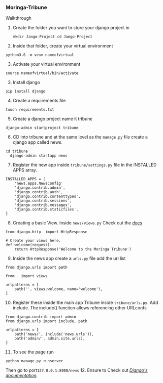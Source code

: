 ### Moringa-Tribune
Walkthrough
1. Create the folder you want to store your django project in 
   ```
   mkdir Jango-Project cd Jango-Project
   ```
2. Inside that folder, create your virtual environment
```
python3.6 -m venv nameofvirtual
```
3. Activate your virtual environment
```
source nameofvirtual/bin/activate
```
3. Install django
```
pip install django
```
4. Create a requirements file
```
touch requirements.txt
```
5. Create a django project name it tribune
```
django-admin startproject tribune
```
6. CD into tribune and at the same level as the  ````manage.py```` file create a django app called news.
```
cd tribune 
  django-admin startapp news
```
7. Register the new app inside ````tribune/settings.py```` file in the INSTALLED APPS array. 
```
INSTALLED_APPS = [
    'news.apps.NewsConfig'
    'django.contrib.admin',
    'django.contrib.auth',
    'django.contrib.contenttypes',
    'django.contrib.sessions',
    'django.contrib.messages',
    'django.contrib.staticfiles',
]
```
8. Creating a basic View. Inside ````news/views.py```` Check out the *[docs](https://docs.djangoproject.com/en/3.0/intro/tutorial01/#write-your-first-view)* 
```
from django.http  import HttpResponse

# Create your views here.
def welcome(request):
    return HttpResponse('Welcome to the Moringa Tribune')
```   
9. Inside the news app create a ```urls.py``` file add the url list
```
from django.urls import path

from . import views

urlpatterns = [
    path('', views.welcome, name='welcome'),
]
```
10. Register these inside the main app Tribune inside ````tribune/urls.py````. Add include. The include() function allows referencing other URLconfs
```
from django.contrib import admin
from django.urls import include, path

urlpatterns = [
    path('news/', include('news.urls')),
    path('admin/', admin.site.urls),
]
```

11. To see the page run 
```
python manage.py runserver
```
Then go to port```127.0.0.1:8000/news```
12. Ensure to Check out *[Django's documentation](https://docs.djangoproject.com/en/3.0/intro/tutorial01/)*.
